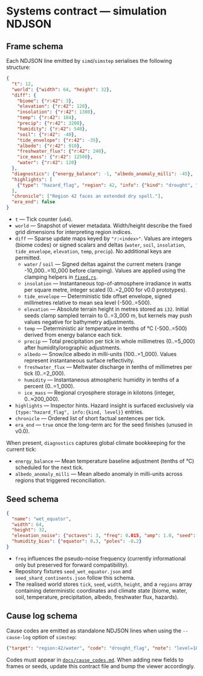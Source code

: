 # Systems contract — simulation NDJSON

## Frame schema

Each NDJSON line emitted by `simd`/`simstep` serialises the following structure:

```json
{
  "t": 12,
  "world": {"width": 64, "height": 32},
  "diff": {
    "biome": {"r:42": 3},
    "elevation": {"r:42": 120},
    "insolation": {"r:42": 1380},
    "temp": {"r:42": 184},
    "precip": {"r:42": 3200},
    "humidity": {"r:42": 540},
    "soil": {"r:42": -40},
    "tide_envelope": {"r:42": -35},
    "albedo": {"r:42": 910},
    "freshwater_flux": {"r:42": 240},
    "ice_mass": {"r:42": 12500},
    "water": {"r:42": 120}
  },
  "diagnostics": {"energy_balance": -1, "albedo_anomaly_milli": -45},
  "highlights": [
    {"type": "hazard_flag", "region": 42, "info": {"kind": "drought", "level": 0.43}}
  ],
  "chronicle": ["Region 42 faces an extended dry spell."],
  "era_end": false
}
```

* `t` — Tick counter (`u64`).
* `world` — Snapshot of viewer metadata. Width/height describe the fixed grid dimensions for interpreting region indices.
* `diff` — Sparse update maps keyed by `"r:<index>"`. Values are integers (biome codes) or signed scalars and deltas (`water`, `soil`, `insolation`, `tide_envelope`, `elevation`, `temp`, `precip`). No additional keys are permitted.
  * `water` / `soil` — Signed deltas against the current meters (range -10_000..=10_000 before clamping). Values are applied using the clamping helpers in [`fixed.rs`](../crates/sim_core/src/fixed.rs).
  * `insolation` — Instantaneous top-of-atmosphere irradiance in watts per square metre, integer scaled (0..=2_000 for v0.0 prototypes).
  * `tide_envelope` — Deterministic tide offset envelope, signed millimetres relative to mean sea level (-500..=500).
  * `elevation` — Absolute terrain height in metres stored as `i32`. Initial seeds clamp sampled terrain to 0..=3_000 m, but kernels may push values negative for bathymetry adjustments.
  * `temp` — Deterministic air temperature in tenths of °C (-500..=500) derived from energy balance each tick.
  * `precip` — Total precipitation per tick in whole millimetres (0..=5_000) after humidity/orographic adjustments.
  * `albedo` — Snow/ice albedo in milli-units (100..=1_000). Values represent instantaneous surface reflectivity.
  * `freshwater_flux` — Meltwater discharge in tenths of millimetres per tick (0..=2_000).
  * `humidity` — Instantaneous atmospheric humidity in tenths of a percent (0..=1_000).
  * `ice_mass` — Regional cryosphere storage in kilotons (integer, 0..≈200_000).
* `highlights` — Inspector hints. Hazard insight is surfaced exclusively via `{type:"hazard_flag", info:{kind, level}}` entries.
* `chronicle` — Ordered list of short factual sentences per tick.
* `era_end` — `true` once the long-term arc for the seed finishes (unused in v0.0).

When present, `diagnostics` captures global climate bookkeeping for the current tick:

* `energy_balance` — Mean temperature baseline adjustment (tenths of °C) scheduled for the next tick.
* `albedo_anomaly_milli` — Mean albedo anomaly in milli-units across regions that triggered reconciliation.

## Seed schema

```json
{
  "name": "wet_equator",
  "width": 64,
  "height": 32,
  "elevation_noise": {"octaves": 3, "freq": 0.015, "amp": 1.0, "seed": 123},
  "humidity_bias": {"equator": 0.3, "poles": -0.2}
}
```

* `freq` influences the pseudo-noise frequency (currently informational only but preserved for forward compatibility).
* Repository fixtures `seed_wet_equator.json` and `seed_shard_continents.json` follow this schema.
* The realised world stores `tick`, `seed`, `width`, `height`, and a `regions` array containing deterministic coordinates and climate state (biome, water, soil, temperature, precipitation, albedo, freshwater flux, hazards).

## Cause log schema

Cause codes are emitted as standalone NDJSON lines when using the `--cause-log` option of `simstep`:

```json
{"target": "region:42/water", "code": "drought_flag", "note": "level=1800"}
```

Codes must appear in [`docs/cause_codes.md`](cause_codes.md). When adding new fields to frames or seeds, update this contract file and bump the viewer accordingly.
